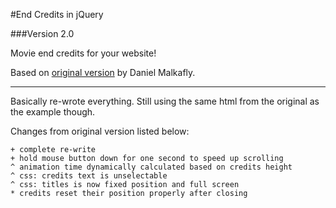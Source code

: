#End Credits in jQuery

###Version 2.0

Movie end credits for your website!

Based on [original version](https://github.com/Malkafly/endcredits) by Daniel Malkafly.

---

Basically re-wrote everything. Still using the same html from the original as the example though.

Changes from original version listed below:

```
+ complete re-write
+ hold mouse button down for one second to speed up scrolling
^ animation time dynamically calculated based on credits height
^ css: credits text is unselectable
^ css: titles is now fixed position and full screen
* credits reset their position properly after closing
```
